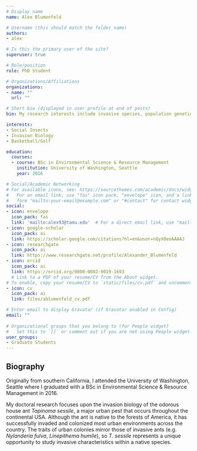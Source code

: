 ```yaml
---
# Display name
name: Alex Blumenfeld

# Username (this should match the folder name)
authors:
- alex

# Is this the primary user of the site?
superuser: true

# Role/position
role: PhD Student

# Organizations/Affiliations
organizations:
- name: ""
  url: ""

# Short bio (displayed in user profile at end of posts)
bio: My research interests include invasive species, population genetics and bioinformatics.

interests:
- Social Insects
- Invasion Biology
- Basketball/Golf

education:
  courses:
  - course: BSc in Environmental Science & Resource Management
    institution: University of Washington, Seattle
    year: 2016

# Social/Academic Networking
# For available icons, see: https://sourcethemes.com/academic/docs/widgets/#icons
#   For an email link, use "fas" icon pack, "envelope" icon, and a link in the
#   form "mailto:your-email@example.com" or "#contact" for contact widget.
social:
- icon: envelope
  icon_pack: fas
  link: 'mailto:alex93@tamu.edu'  # For a direct email link, use "mailto:test@example.org".
- icon: google-scholar
  icon_pack: ai
  link: https://scholar.google.com/citations?hl=en&user=nQyX0eoAAAAJ
- icon: researchgate
  icon_pack: ai
  link: https://www.researchgate.net/profile/Alexander_Blumenfeld
- icon: orcid
  icon_pack: ai
  link: https://orcid.org/0000-0002-9019-1693
  # Link to a PDF of your resume/CV from the About widget.
# To enable, copy your resume/CV to `static/files/cv.pdf` and uncomment the lines below.  
- icon: cv
  icon_pack: ai
  link: files/ablumenfeld_cv.pdf

# Enter email to display Gravatar (if Gravatar enabled in Config)
email: ""
  
# Organizational groups that you belong to (for People widget)
#   Set this to `[]` or comment out if you are not using People widget.  
user_groups:
- Graduate Students
---
```

## **Biography**

Originally from southern California, I attended the University of Washington, Seattle where I graduated with a BSc in Environmental Science & Resource Management in 2016.

My doctoral research focuses upon the invasion biology of the odorous house ant *Tapinoma sessile*, a major urban pest that occurs throughout the continental USA. Although the ant is native to the forests of America, it has successfully invaded and colonized most urban environments across the country. The traits of urban colonies mirror those of invasive ants (e.g. *Nylanderia fulva*, *Linepithema humile*), so *T. sessile* represents a unique opportunity to study invasive characteristics within a native species.
